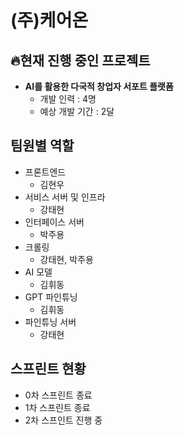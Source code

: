 # (주)케어온

## 🔥현재 진행 중인 프로젝트
* **AI를 활용한 다국적 창업자 서포트 플랫폼**
  * 개발 인력 : 4명
  * 예상 개발 기간 : 2달
 
## 팀원별 역할

* 프론트엔드
  * 김현우
* 서비스 서버 및 인프라
  * 강태현
* 인터페이스 서버
  * 박주용
* 크롤링
  * 강태현, 박주용
* AI 모델
  * 김휘동
* GPT 파인튜닝
  * 김휘동
* 파인튜닝 서버
  * 강태현 

## 스프린트 현황
* 0차 스프린트 종료
* 1차 스프린트 종료
* 2차 스프인트 진행 중
